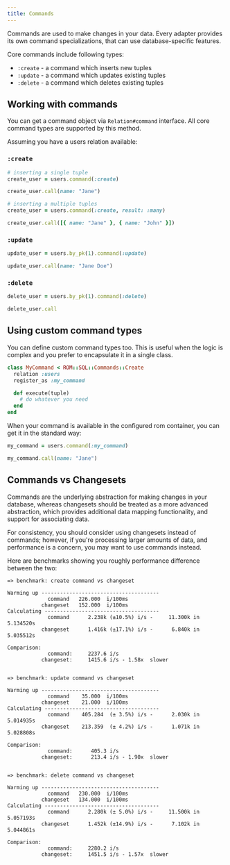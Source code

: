 ```yaml
---
title: Commands
---
```


Commands are used to make changes in your data. Every adapter provides its own command
specializations, that can use database-specific features.

Core commands include following types:

* `:create` - a command which inserts new tuples
* `:update` - a command which updates existing tuples
* `:delete` - a command which deletes existing tuples

## Working with commands

You can get a command object via `Relation#command` interface. All core command types are
supported by this method.

Assuming you have a users relation available:

### `:create`

``` ruby
# inserting a single tuple
create_user = users.command(:create)

create_user.call(name: "Jane")

# inserting a multiple tuples
create_user = users.command(:create, result: :many)

create_user.call([{ name: "Jane" }, { name: "John" }])
```

### `:update`

``` ruby
update_user = users.by_pk(1).command(:update)

update_user.call(name: "Jane Doe")
```

### `:delete`

``` ruby
delete_user = users.by_pk(1).command(:delete)

delete_user.call
```

## Using custom command types

You can define custom command types too. This is useful when the logic is complex and you prefer
to encapsulate it in a single class.

``` ruby
class MyCommand < ROM::SQL::Commands::Create
  relation :users
  register_as :my_command

  def execute(tuple)
    # do whatever you need
  end
end
```

When your command is available in the configured rom container, you can get it in the standard way:

``` ruby
my_command = users.command(:my_command)

my_command.call(name: "Jane")
```

## Commands vs Changesets

Commands are the underlying abstraction for making changes in your database, whereas changesets should be treated as a more advanced abstraction, which provides additional data mapping functionality, and support for associating data.

For consistency, you should consider using changesets instead of commands; however, if you're processing larger amounts of data, and performance is a concern, you may want to use commands instead.

Here are benchmarks showing you roughly performance difference between the two:

```
=> benchmark: create command vs changeset

Warming up --------------------------------------
             command   226.000  i/100ms
           changeset   152.000  i/100ms
Calculating -------------------------------------
             command      2.238k (±10.5%) i/s -     11.300k in   5.134520s
           changeset      1.416k (±17.1%) i/s -      6.840k in   5.035512s

Comparison:
             command:     2237.6 i/s
           changeset:     1415.6 i/s - 1.58x  slower


=> benchmark: update command vs changeset

Warming up --------------------------------------
             command    35.000  i/100ms
           changeset    21.000  i/100ms
Calculating -------------------------------------
             command    405.284  (± 3.5%) i/s -      2.030k in   5.014935s
           changeset    213.359  (± 4.2%) i/s -      1.071k in   5.028808s

Comparison:
             command:      405.3 i/s
           changeset:      213.4 i/s - 1.90x  slower


=> benchmark: delete command vs changeset

Warming up --------------------------------------
             command   230.000  i/100ms
           changeset   134.000  i/100ms
Calculating -------------------------------------
             command      2.280k (± 5.0%) i/s -     11.500k in   5.057193s
           changeset      1.452k (±14.9%) i/s -      7.102k in   5.044861s

Comparison:
             command:     2280.2 i/s
           changeset:     1451.5 i/s - 1.57x  slower
```
